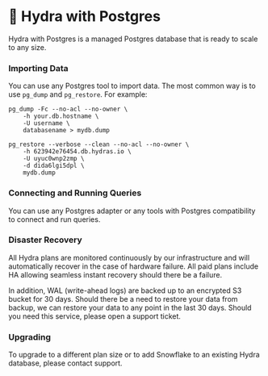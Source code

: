 # 🐘 Hydra with Postgres

Hydra with Postgres is a managed Postgres database that is ready to scale to any size.

### Importing Data

You can use any Postgres tool to import data. The most common way is to use `pg_dump` and `pg_restore`. For example:

```shell
pg_dump -Fc --no-acl --no-owner \
    -h your.db.hostname \
    -U username \
    databasename > mydb.dump

pg_restore --verbose --clean --no-acl --no-owner \
    -h 623942e76454.db.hydras.io \
    -U uyuc0wnp2zmp \
    -d dida6lgi5dpl \
    mydb.dump
```

### Connecting and Running Queries

You can use any Postgres adapter or any tools with Postgres compatibility to connect and run queries.

### Disaster Recovery

All Hydra plans are monitored continuously by our infrastructure and will automatically recover in the case of hardware failure. All paid plans include HA allowing seamless instant recovery should there be a failure.

In addition, WAL (write-ahead logs) are backed up to an encrypted S3 bucket for 30 days. Should there be a need to restore your data from backup, we can restore your data to any point in the last 30 days. Should you need this service, please open a support ticket.

### Upgrading

To upgrade to a different plan size or to add Snowflake to an existing Hydra database, please contact support.
